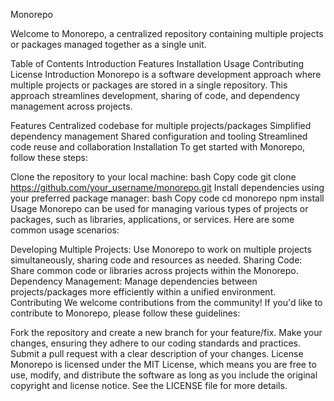 Monorepo

Welcome to Monorepo, a centralized repository containing multiple projects or packages managed together as a single unit.

Table of Contents
Introduction
Features
Installation
Usage
Contributing
License
Introduction
Monorepo is a software development approach where multiple projects or packages are stored in a single repository. This approach streamlines development, sharing of code, and dependency management across projects.

Features
Centralized codebase for multiple projects/packages
Simplified dependency management
Shared configuration and tooling
Streamlined code reuse and collaboration
Installation
To get started with Monorepo, follow these steps:

Clone the repository to your local machine:
bash
Copy code
git clone https://github.com/your_username/monorepo.git
Install dependencies using your preferred package manager:
bash
Copy code
cd monorepo
npm install
Usage
Monorepo can be used for managing various types of projects or packages, such as libraries, applications, or services. Here are some common usage scenarios:

Developing Multiple Projects: Use Monorepo to work on multiple projects simultaneously, sharing code and resources as needed.
Sharing Code: Share common code or libraries across projects within the Monorepo.
Dependency Management: Manage dependencies between projects/packages more efficiently within a unified environment.
Contributing
We welcome contributions from the community! If you'd like to contribute to Monorepo, please follow these guidelines:

Fork the repository and create a new branch for your feature/fix.
Make your changes, ensuring they adhere to our coding standards and practices.
Submit a pull request with a clear description of your changes.
License
Monorepo is licensed under the MIT License, which means you are free to use, modify, and distribute the software as long as you include the original copyright and license notice. See the LICENSE file for more details.

